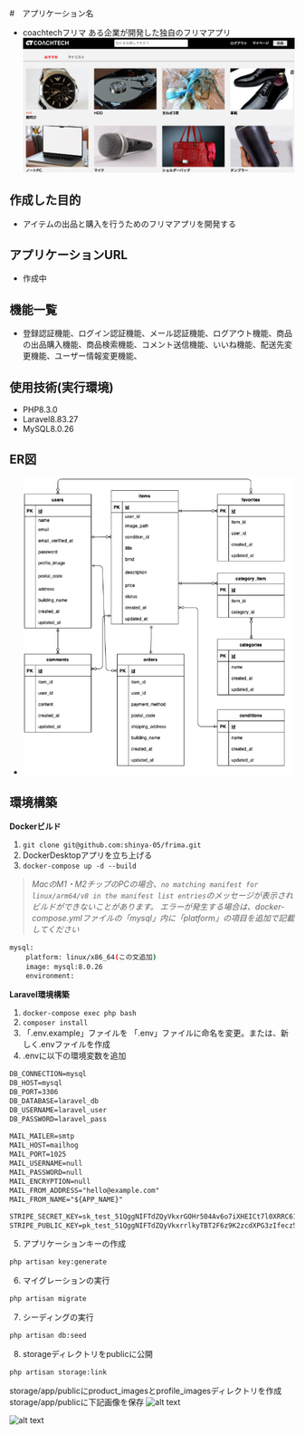 #　アプリケーション名
- coachtechフリマ
  ある企業が開発した独自のフリマアプリ
  ![alt text](https://github.com/shinya-05/frima/blob/main/src/image.png)

## 作成した目的
- アイテムの出品と購入を行うためのフリマアプリを開発する

## アプリケーションURL
- 作成中

## 機能一覧
- 登録認証機能、ログイン認証機能、メール認証機能、ログアウト機能、商品の出品購入機能、商品検索機能、コメント送信機能、いいね機能、配送先変更機能、ユーザー情報変更機能、

## 使用技術(実行環境)
- PHP8.3.0
- Laravel8.83.27
- MySQL8.0.26

## ER図
- ![alt text](https://github.com/shinya-05/frima/blob/main/src/image-1.png)


## 環境構築
**Dockerビルド**
1. `git clone git@github.com:shinya-05/frima.git`
2. DockerDesktopアプリを立ち上げる
3. `docker-compose up -d --build`

> *MacのM1・M2チップのPCの場合、`no matching manifest for linux/arm64/v8 in the manifest list entries`のメッセージが表示されビルドができないことがあります。
エラーが発生する場合は、docker-compose.ymlファイルの「mysql」内に「platform」の項目を追加で記載してください*
``` bash
mysql:
    platform: linux/x86_64(この文追加)
    image: mysql:8.0.26
    environment:
```

**Laravel環境構築**
1. `docker-compose exec php bash`
2. `composer install`
3. 「.env.example」ファイルを 「.env」ファイルに命名を変更。または、新しく.envファイルを作成
4. .envに以下の環境変数を追加
``` text
DB_CONNECTION=mysql
DB_HOST=mysql
DB_PORT=3306
DB_DATABASE=laravel_db
DB_USERNAME=laravel_user
DB_PASSWORD=laravel_pass
```

``` text
MAIL_MAILER=smtp
MAIL_HOST=mailhog
MAIL_PORT=1025
MAIL_USERNAME=null
MAIL_PASSWORD=null
MAIL_ENCRYPTION=null
MAIL_FROM_ADDRESS="hello@example.com"
MAIL_FROM_NAME="${APP_NAME}"
```

``` text
STRIPE_SECRET_KEY=sk_test_51QggNIFTdZQyVkxrGOHr504Av6o7iXHEICt7l0XRRC61uQHsuRrX98qpSIcuxM95Fiwjd9TE7AkCWi797X4vaEkx00GzGNWEAH
STRIPE_PUBLIC_KEY=pk_test_51QggNIFTdZQyVkxrrlkyTBT2F6z9K2zcdXPG3zIfecz52w1AE3H3wKmdq1vknh5e6seyuV94KEnntQnuADQnHO3m00UWXF14Kr
```

5. アプリケーションキーの作成
``` bash
php artisan key:generate
```

6. マイグレーションの実行
``` bash
php artisan migrate
```

7. シーディングの実行
``` bash
php artisan db:seed
```

8. storageディレクトリをpublicに公開
``` bash
php artisan storage:link
```
storage/app/publicにproduct_imagesとprofile_imagesディレクトリを作成
storage/app/publicに下記画像を保存
![alt text](https://github.com/shinya-05/frima/blob/main/src/storage/app/public/default-item.png)

![alt text](https://github.com/shinya-05/frima/blob/main/src/storage/app/public/default-profile.png)


